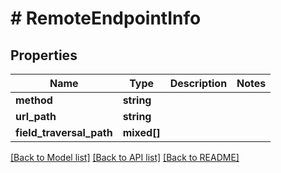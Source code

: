 # # RemoteEndpointInfo

## Properties

Name | Type | Description | Notes
------------ | ------------- | ------------- | -------------
**method** | **string** |  |
**url_path** | **string** |  |
**field_traversal_path** | **mixed[]** |  |

[[Back to Model list]](../../README.md#models) [[Back to API list]](../../README.md#endpoints) [[Back to README]](../../README.md)
